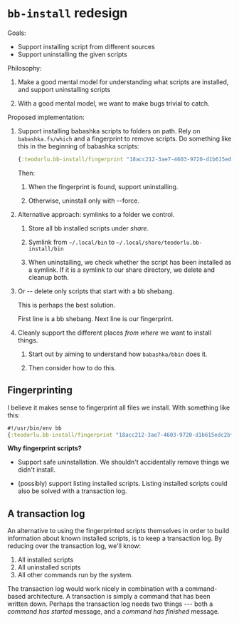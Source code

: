 # `bb-install` redesign

Goals:

- Support installing script from different sources
- Support uninstalling the given scripts

Philosophy:

1. Make a good mental model for understanding what scripts are installed, and support uninstalling scripts

2. With a good mental model, we want to make bugs trivial to catch.

Proposed implementation:

1. Support installing babashka scripts to folders on path.
   Rely on `babashka.fs/which` and a fingerprint to remove scripts.
   Do something like this in the beginning of babashka scripts:

   ```clojure
   {:teodorlu.bb-install/fingerprint "18acc212-3ae7-4603-9720-d1b615edc2bf"}
   ```

   Then:

   1. When the fingerprint is found, support uninstalling.

   2. Otherwise, uninstall only with --force.

2. Alternative approach: symlinks to a folder we control.

    1. Store all bb installed scripts under _share_.

    2. Symlink from `~/.local/bin` to `~/.local/share/teodorlu.bb-install/bin`

    3. When uninstalling, we check whether the script has been installed as a symlink.
       If it is a symlink to our share directory, we delete and cleanup both.

3. Or -- delete only scripts that start with a bb shebang.

    This is perhaps the best solution.

    First line is a bb shebang.
    Next line is our fingerprint.

4. Cleanly support the different places _from where_ we want to install things.

    1. Start out by aiming to understand how `babashka/bbin` does it.

    2. Then consider how to do this.

## Fingerprinting

I believe it makes sense to fingerprint all files we install.
With something like this:

```clojure
#!/usr/bin/env bb
{:teodorlu.bb-install/fingerprint "18acc212-3ae7-4603-9720-d1b615edc2bf"}
```

**Why fingerprint scripts?**

- Support safe uninstallation.
  We shouldn't accidentally remove things we didn't install.

- (possibly) support listing installed scripts.
  Listing installed scripts could also be solved with a transaction log.

## A transaction log

An alternative to using the fingerprinted scripts themselves in order to build information about known installed scripts, is to keep a transaction log.
By reducing over the transaction log, we'll know:

1. All installed scripts
2. All uninstalled scripts
3. All other commands run by the system.

The transaction log would work nicely in combination with a command-based architecture.
A transaction is simply a command that has been written down.
Perhaps the transaction log needs two things --- both a _command has started_ message, and a _command has finished_ message.
